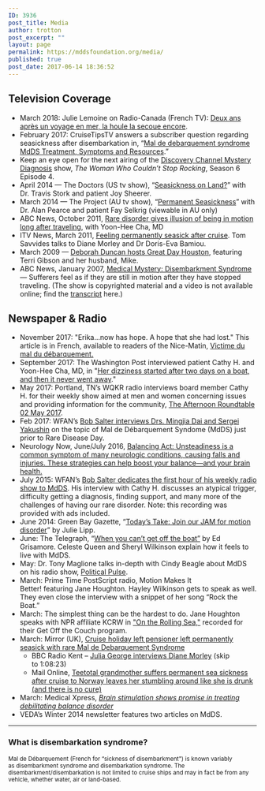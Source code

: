 ```yaml
---
ID: 3936
post_title: Media
author: trotton
post_excerpt: ""
layout: page
permalink: https://mddsfoundation.org/media/
published: true
post_date: 2017-06-14 18:36:52
---
```

<h2>Television Coverage</h2><ul><li>March 2018: Julie Lemoine on Radio-Canada (French TV): <a href="http://ici.radio-canada.ca/nouvelle/1089061/symptomes-mal-mer-dure-apres-voyage-mal-debarquement" target="_blank" rel="noopener">Deux ans après un voyage en mer, la houle la secoue encore</a>.</li><li>February 2017: CruiseTipsTV answers a subscriber question regarding seasickness after disembarkation in, “<a href="https://youtu.be/nE7kNqS-z2g">Mal de debarquement syndrome MdDS Treatment, Symptoms and Resources</a>.”</li><li>Keep an eye open for the next airing of the <a title="Video Coming Soon" href="http://www.tv.com/shows/mystery-diagnosis/the-woman-who-couldn-t-stop-rocking-1371164/" target="_blank" rel="noopener noreferrer">Discovery Channel Mystery Diagnosis</a> show, <em>The Woman Who Couldn’t Stop Rocking</em>, Season 6 Episode 4.</li><li>April 2014 — The Doctors (US tv show), “<a title="The Doctors: Seasickness on Land?" href="https://www.youtube.com/watch?v=mpr5iCjGdkM" target="_blank" rel="noopener noreferrer">Seasickness on Land?</a>” with Dr. Travis Stork and patient Joy Sheerer.</li><li>March 2014 — The Project (AU tv show), “<a title="Permanent Seasickness" href="http://tenplay.com.au/channel-ten/the-project/extra/season-5/permanent-seasickness" target="_blank" rel="noopener noreferrer">Permanent Seasickness</a>” with Dr. Alan Pearce and patient Fay Selkrig (viewable in AU only)</li><li>ABC News, October 2011, <a title="UCLA researchers are studying an underrecognized disorder, called Mal de Debarquement Syndrome, that affects healthy people after travel." href="http://abclocal.go.com/kabc/story?section=news/health&amp;id=8389660" target="_blank" rel="noopener noreferrer">Rare disorder gives illusion of being in motion long after traveling</a>, with Yoon-Hee Cha, MD</li><li>ITV News, March 2011, <a href="http://www.itv.com/news/meridian/update/2014-03-07/woman-gets-seasick-syndrome-after-cruise/" target="_blank" rel="noopener noreferrer">Feeling permanently seasick after cruise</a>. Tom Savvides talks to Diane Morley and Dr Doris-Eva Bamiou.</li><li>March 2009 — <a title="Great Day Houston segment with TerriG" href="http://youtu.be/eglbhkrbRRg" target="_blank" rel="noopener noreferrer">Deborah Duncan hosts Great Day Houston</a>, featuring Terri Gibson and her husband, Mike.</li><li>ABC News, January 2007, <a title="ABC Medical Mystery episode on MdDS" href="http://abcnews.go.com/video/playerIndex?id=4180415" target="_blank" rel="noopener noreferrer">Medical Mystery: Disembarkment Syndrome</a> — Sufferers feel as if they are still in motion after they have stopped traveling. (The show is copyrighted material and a video is not available online; find the <a href="http://abcnews.go.com/Health/story?id=2817081" target="_blank" rel="noopener noreferrer">transcript</a> here.)</li></ul><h2>Newspaper &amp; Radio</h2><ul><li>November 2017: "Erika…now has hope. A hope that she had lost." This article is in French, available to readers of the Nice-Matin, <a href="http://bit.ly/evillanding">Victime du mal du débarquement.</a></li><li>September 2017: The Washington Post interviewed patient Cathy H. and Yoon-Hee Cha, MD, in "<a href="https://www.washingtonpost.com/national/health-science/her-dizziness-started-after-two-days-on-a-boat-and-then-it-never-went-away/2017/09/29/6798b4ac-a20e-11e7-8cfe-d5b912fabc99_story.html">Her dizziness started after two days on a boat, and then it never went away</a>."</li><li>May 2017: Portland, TN’s WQKR radio interviews board member Cathy H. for their weekly show aimed at men and women concerning issues and providing information for the community, <a href="https://soundcloud.com/mdds-foundation/afternoon-roundtable-2017-05-02">The Afternoon Roundtable 02 May 2017</a>.</li><li>Feb 2017: WFAN’s <a href="https://soundcloud.com/mdds-foundation/wfan-mdds-7am-hour-2-26-17">Bob Salter interviews Drs. Mingjia Dai and Sergei Yakushin</a> on the topic of Mal de Débarquement Syndome (MdDS) just prior to Rare Disease Day.</li><li>Neurology Now, June/July 2016, <a href="http://journals.lww.com/neurologynow/Fulltext/2016/12030/Balancing_Act__Unsteadiness_is_a_common_symptom_of.18.aspx" target="_blank" rel="noopener noreferrer">Balancing Act: Unsteadiness is a common symptom of many neurologic conditions, causing falls and injuries. These strategies can help boost your balance—and your brain health.</a></li><li>July 2015: WFAN’s <a href="https://objects-us-west-1.dream.io/audiorecordings/BobSalter_WFAN%20July%202015.MP3" target="_blank" rel="noopener noreferrer">Bob Salter dedicates the first hour of his weekly radio show to MdDS</a>. His interview with Cathy H. discusses an atypical trigger, difficulty getting a diagnosis, finding support, and many more of the challenges of having our rare disorder. Note: this recording was provided with ads included.</li><li>June 2014: Green Bay Gazette, “<a title="Join our JAM motion disorder" href="https://www.greenbaypressgazette.com/story/news/local/2014/06/22/todays-take-join-our-jam-for-motion-disorder/11241147/" target="_blank" rel="noopener noreferrer">Today’s Take: Join our JAM for motion disorder</a>” by Julie Lipp.</li><li>June: The Telegraph, “<a title="Grisamore: When you can't get off the boat" href="http://www.macon.com/2014/06/17/3154661/when-you-cant-get-off-the-boat.html?sp=%2F99%2F148%2F" target="_blank" rel="noopener noreferrer">When you can’t get off the boat”</a> by Ed Grisamore. Celeste Queen and Sheryl Wilkinson explain how it feels to live with MdDS.</li><li>May: Dr. Tony Maglione talks in-depth with Cindy Beagle about MdDS on his radio show, <a title="Listen to the Recording" href="https://objects-us-west-1.dream.io/audiorecordings/Political%20Pulse%205_28_14.mp3" target="_blank" rel="noopener noreferrer">Political Pulse</a>.</li><li>March: Prime Time PostScript radio, Motion Makes It Better! featuring Jane Houghton. Hayley Wilkinson gets to speak as well. They even close the interview with a snippet of her song “Rock the Boat.”</li><li>March: The simplest thing can be the hardest to do. Jane Houghton speaks with NPR affiliate KCRW in <a href="http://www.kcrw.com/news-culture/shows/unfictional/get-off-the-couch/on-the-rolling-sea">"On the Rolling Sea,"</a> recorded for their Get Off the Couch program.</li><li>March: Mirror (UK), <a title="Cruise holiday left pensioner left permanently seasick" href="http://www.mirror.co.uk/news/uk-news/mal-de-debarquement-cruise-holiday-3208011" target="_blank" rel="noopener noreferrer">Cruise holiday left pensioner left permanently seasick with rare Mal de Debarquement Syndrome</a><ul><li>BBC Radio Kent – <a href="http://www.bbc.co.uk/programmes/p01sf2rw" target="_blank" rel="noopener noreferrer">Julia George interviews Diane Morley</a> (skip to 1:08:23)</li><li>Mail Online, <a href="http://dailym.ai/1g9Mxuy" target="_blank" rel="noopener noreferrer">Teetotal grandmother suffers permanent sea sickness after cruise to Norway leaves her stumbling around like she is drunk (and there is no cure)</a></li></ul></li><li>March: Medical Xpress, <a title="Brain stimulation shows promise" href="http://medicalxpress.com/news/2014-03-brain-debilitating-disorder.html" target="_blank" rel="noopener noreferrer"><em>Brain stimulation shows promise in treating debilitating balance disorder</em></a></li><li>VEDA’s Winter 2014 newsletter features two articles on MdDS.</li></ul><hr /><h3>What is disembarkation syndrome?</h3><p><small>Mal de Débarquement (French for “sickness of disembarkment") is known variably as disembarkment syndrome and disembarkation syndrome. The disembarkment/disembarkation is not limited to cruise ships and may in fact be from any vehicle, whether water, air or land-based.</small></p>
